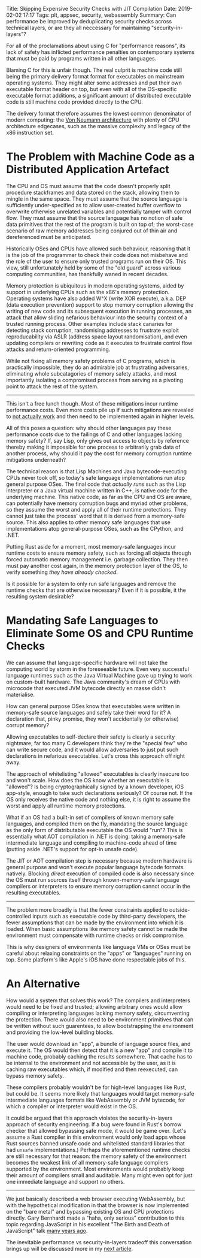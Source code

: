 Title: Skipping Expensive Security Checks with JIT Compilation
Date: 2019-02-02 17:17
Tags: plt, appsec, security, webassembly
Summary: Can performance be improved by deduplicating security checks across technical layers, or are they all neccessary for maintaining "security-in-layers"?

For all of the proclamations about using C for "performance reasons", its lack
of safety has inflicted performance penalties on contemporary systems that must
be paid by programs written in all other languages.

Blaming C for this is unfair though. The real culprit is machine code
still being the primary delivery format format for executables on mainstream
operating systems. They might alter some addresses and put their own executable
format header on top, but even with all of the OS-specific executable format
additions, a significant amount of distributed executable code is still machine
code provided directly to the CPU.

The delivery format therefore assumes the lowest common denominator of modern
computing: the [Von Neumann
architecture](https://en.wikipedia.org/wiki/Von_Neumann_architecture) with
plenty of CPU architecture edgecases, such as the massive complexity and legacy
of the x86 instruction set.

# The Problem with Machine Code as a Distributed Application Artefact

The CPU and OS must assume that the code doesn't properly split procedure
stackframes and data stored on the stack, allowing them to mingle in the same
space. They must assume that the source language is sufficiently under-specified
as to allow user-created buffer overflow to overwrite otherwise unrelated
variables and potentially tamper with control flow. They must assume that the
source language has no notion of safe data primitives that the rest of the
program is built on top of; the worst-case scenario of raw memory addresses being
conjured out of thin air and dereferenced must be anticipated.

Historically OSes and CPUs have allowed such behaviour, reasoning that it is
the job of the programmer to check their code does not misbehave and the role
of the user to ensure only trusted programs run on their OS. This view, still
unfortunately held by some of the "old guard" across various computing
communities, has thankfully waned in recent decades.

Memory protection is ubiquitous in modern operating systems, aided by support in
underlying CPUs such as the x86's memory protection. Operating systems have also
added W^X (write XOR execute), a.k.a. DEP (data execution prevention) support to
stop memory corruption allowing the writing of new code and its subsequent
execution in running processes, an attack that allow sliding nefarious behaviour
into the security context of a trusted running process. Other examples include
stack canaries for detecting stack corruption, randomising addresses to
frustrate exploit reproducability via ASLR (address space layout randomisation),
and even updating compilers or rewriting code as it executes to frustrate
control flow attacks and return-oriented programming.

While not fixing all memory safety problems of C programs, which is practically
impossible, they do an admirable job at frustrating adversaries, eliminating
whole subcatagories of memory safety attacks, and most importantly isolating a
compromised process from serving as a pivoting point to attack the rest of the
system.

---

This isn't a free lunch though. Most of these mitigations incur runtime
performance costs. Even more costs pile up if such mitigations are revealed to
[not actually
work](https://en.wikipedia.org/wiki/Meltdown_(security_vulnerability)) and then
need to be implemented again in higher levels.

All of this poses a question: why should other languages pay these performance
costs due to the failings of C and other languages lacking memory safety? If,
say Lisp, only gives out access to objects by reference thereby making it
impossible for one process to arbitrarily grab data of another process, why
should it pay the cost for memory corruption runtime mitigations underneath?

The technical reason is that Lisp Machines and Java bytecode-executing CPUs
never took off, so today's safe language implementations run atop general
purpose OSes. The final code that _actually runs_ such as the Lisp interpreter
or a Java virtual machine written in C++, is native code for the underlying
machine. This native code, as far as the CPU and OS are aware, can potentially
have memory corruption bugs and myriad other problems, so they assume the worst
and apply all of their runtime protections. They cannot just take the
process' word that it is derived from a memory-safe source.  This also applies
to other memory safe languages that use implementations atop general-purpose
OSes, such as the CPython, and .NET.

Putting Rust aside for a moment, most memory-safe languages incur runtime costs
to ensure memory safety, such as forcing all objects through forced automatic
memory management i.e. garbage collection. They then must pay another cost
again, in the memory protection layer of the OS, to verify something _they have
already checked_.

Is it possible for a system to only run safe languages and remove the runtime
checks that are otherwise necessary? Even if it is possible, it the resulting
system desirable?

# Mandating Safe Languages to Eliminate Some OS and CPU Runtime Checks

We can assume that language-specific hardware will not take the computing world
by storm in the foreseeable future. Even very successful language runtimes such
as the Java Virtual Machine gave up trying to work on custom-built
hardware. The Java community's dream of CPUs with microcode that executed JVM
bytecode directly en masse didn't materialise.

How can general purpose OSes know that executables were written in memory-safe
source languages and safely take their word for it? A declaration that, pinky
promise, they won't accidentally (or otherwise) corrupt memory?

Allowing executables to self-declare their safety is clearly a security
nightmare; far too many C developers think they're the "special few" who can
write secure code, and it would allow adversaries to just put such declarations
in nefarious executables. Let's cross this approach off right away.

The approach of whitelisting "allowed" executables is clearly insecure too and
won't scale. How does the OS know whether an executable is "allowed"? Is being
cryptographically signed by a known developer, iOS app-style, enough to take
such declarations seriously? Of course not. If the OS only receives the native
code and nothing else, it is right to assume the worst and apply all runtime
memory protections.

What if an OS had a built-in set of compilers of known memory safe languages,
and compiled them on the fly, mandating the source language as the only form of
distributable executable the OS would "run"? This is essentially what AOT
compilation in .NET is doing: taking a memory-safe intermediate language and
compiling to machine-code ahead of time (putting aside .NET's support for opt-in
unsafe code).

The JIT or AOT compilation step is necessary because modern hardware is general
purpose and won't execute popular language bytecode formats natively. Blocking
_direct_ execution of compiled code is also necessary since the OS must run
sources itself through known-memory-safe language compilers or interpreters to
ensure memory corruption cannot occur in the resulting executables.

---

The problem more broadly is that the fewer constraints applied to
outside-controlled inputs such as executable code by third-party developers,
the fewer assumptions that can be made by the environment into which it is
loaded. When basic assumptions like memory safety cannot be made the
environment must compensate with runtime checks or risk compromise.

This is why designers of environments like language VMs or OSes must be careful
about relaxing constraints on the "apps" or "languages" running on top. Some
platform's like Apple's iOS have done respectable jobs of this.

# An Alternative

How would a system that solves this work? The compilers and interpreters would
need to be fixed and trusted; allowing arbitrary ones would allow compiling or
interpreting languages lacking memory safety, circumventing the protection.
There would also need to be environment primitives that can be written without
such guarentees, to allow bootstrapping the environment and providing the
low-level building blocks.

The user would download an "app", a bundle of language source files, and execute
it. The OS would then detect that it is a new "app" and compile it to machine
code, probably caching the results somewhere. That cache has to be internal to
the environment and not accessible by the user, as it is caching raw executables
which, if modified and then reexecuted, can bypass memory safety.

These compilers probably wouldn't be for high-level languages like Rust, but
could be. It seems more likely that languages would target memory-safe
intermediate languages formats like WebAssembly or JVM bytecode, for which a
compiler or interpreter would exist in the OS.

It could be argued that this approach violates the security-in-layers approach
of security engineering. If a bug were found in Rust's borrow checker that
allowed bypassing safe mode, it would be game over. (Let's assume a Rust
compiler in this environment would only load apps whose Rust sources banned
unsafe code and whitelisted standard libraries that had `unsafe`
implementations.) Perhaps the aforementioned runtime checks are still necessary
for that reason: the memory safety of the environment becomes the weakest link
of all memory-safe language compilers supported by the environment. Most
environments would probably keep their amount of compilers small and
auditable. Many might even opt for just one immediate language and support
no others.

---

We just basically described a web browser executing WebAssembly, but with the
hypothetical modification in that the browser is now implemented on the "bare
metal" and bypassing existing OS and CPU protections directly. Gary Bernhardt
made a "haha, only serious" contribution to this topic regarding JavaScript in
his excellent "The Birth and Death of JavaScript" talk [many years
ago](https://www.destroyallsoftware.com/talks/the-birth-and-death-of-javascript).

The inevitable performance vs security-in-layers tradeoff this conversation
brings up will be discussed more in my [next
article](http://localhost:8000/articles/2019/02/10/to-secure-systems-of-the-future-we-must-rethink-our-notions-of-environment-and-operating-system/index.html).
